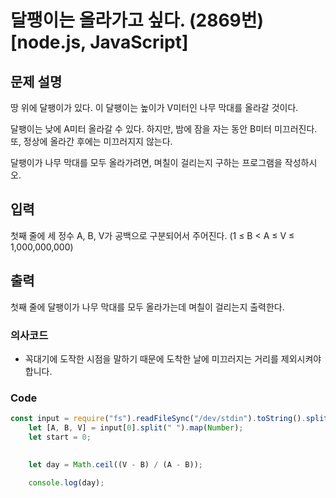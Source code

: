 # 달팽이는 올라가고 싶다. (2869번) [node.js, JavaScript] 

## 문제 설명
땅 위에 달팽이가 있다. 이 달팽이는 높이가 V미터인 나무 막대를 올라갈 것이다.

달팽이는 낮에 A미터 올라갈 수 있다. 하지만, 밤에 잠을 자는 동안 B미터 미끄러진다. 또, 정상에 올라간 후에는 미끄러지지 않는다.

달팽이가 나무 막대를 모두 올라가려면, 며칠이 걸리는지 구하는 프로그램을 작성하시오.

## 입력
첫째 줄에 세 정수 A, B, V가 공백으로 구분되어서 주어진다. (1 ≤ B < A ≤ V ≤ 1,000,000,000)

## 출력
첫째 줄에 달팽이가 나무 막대를 모두 올라가는데 며칠이 걸리는지 출력한다.
### 의사코드 
- 꼭대기에 도작한 시점을 말하기 때문에 도착한 날에 미끄러지는 거리를 제외시켜야 합니다.
### Code
```js
const input = require("fs").readFileSync("/dev/stdin").toString().split("\n"); 
    let [A, B, V] = input[0].split(" ").map(Number);
    let start = 0;
    

    let day = Math.ceil((V - B) / (A - B));

    console.log(day);

```
